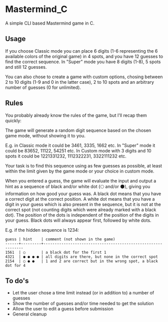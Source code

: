 # Mastermind_C
A simple CLI based Mastermind game in C.

## Usage
If you choose Classic mode you can place 6 digits (1-6 representing the 6 available colors of the original game) in 4 spots, and you have 12 guesses to find the correct sequence. In "Super" mode you have 8 digits (1-8), 5 spots and still 12 guesses.

You can also chose to create a game with custom options, chosing between 2 to 10 digits (1-9 and 0 in the latter case), 2 to 10 spots and an arbitrary number of guesses (0 for unlimited).

## Rules
You probably already know the rules of the game, but I'll recap them quickly:

The game will generate a random digit sequence based on the chosen game mode, without showing it to you. 

E.g. in Classic mode it could be 3461, 3335, 1662 etc.
In "Super" mode it could be 83652, 11122, 54251 etc.
In Custom mode with 3 digits and 10 spots it could be 1221331232, 1112322231, 3322111232 etc.

Your task is to find this sequence using as few guesses as possible, at least within the limit given by the game mode or your choice in custom mode.

When you entered a guess, the game will evaluate the input and output a hint as a sequence of black and/or white dot (🌕 and/or 🌑), giving you information on how good your guess was. A black dot means that you have a correct digit at the correct position. A white dot means that you have a digit in your guess which is also present in the sequence, but it is not at the correct spot (not counting digits which were already marked with a black dot). The position of the dots is independent of the position of the digits in your guess. Black dots will always appear first, followed by white dots.

E.g. if the hidden sequence is 1234:
 
```
guess | hint    | comment (not shown in the game)
------+---------+-------------------------------------------------------------
1561  | ○       | a black dot for the first 1
4321  | ● ● ● ● | all digits are there, but none in the correct spot
2154  | ○ ● ●   | 1 and 2 are correct but in the wrong spot, a black dot for 4
```

## To do's
- Let the user chose a time limit instead (or in addition to) a number of guesses
- Show the number of guesses and/or time needed to get the solution
- Allow the user to edit a guess before submission
- General cleanup
